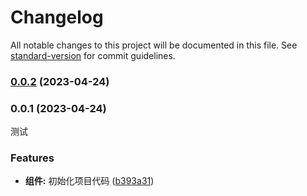 # Changelog

All notable changes to this project will be documented in this file. See [standard-version](https://github.com/conventional-changelog/standard-version) for commit guidelines.

### [0.0.2](https://github.com/lxjjjjjj/component-repository/compare/v0.0.1...v0.0.2) (2023-04-24)

### 0.0.1 (2023-04-24)
测试


### Features

* **组件:** 初始化项目代码 ([b393a31](https://github.com/lxjjjjjj/component-repository/commit/b393a31c6dbe8e9e41783bec922c6cbbd4e1fa61))
